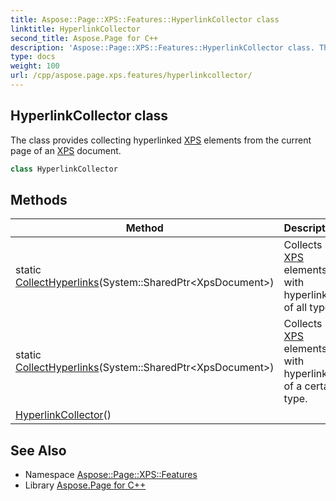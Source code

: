 ```yaml
---
title: Aspose::Page::XPS::Features::HyperlinkCollector class
linktitle: HyperlinkCollector
second_title: Aspose.Page for C++
description: 'Aspose::Page::XPS::Features::HyperlinkCollector class. The class provides collecting hyperlinked XPS elements from the current page of an XPS document in C++.'
type: docs
weight: 100
url: /cpp/aspose.page.xps.features/hyperlinkcollector/
---
```

## HyperlinkCollector class


The class provides collecting hyperlinked [XPS](../../aspose.page.xps/) elements from the current page of an [XPS](../../aspose.page.xps/) document.

```cpp
class HyperlinkCollector
```

## Methods

| Method | Description |
| --- | --- |
| static [CollectHyperlinks](./collecthyperlinks/)(System::SharedPtr\<XpsDocument\>) | Collects [XPS](../../aspose.page.xps/) elements with hyperlinks of all types. |
| static [CollectHyperlinks](./collecthyperlinks/)(System::SharedPtr\<XpsDocument\>) | Collects [XPS](../../aspose.page.xps/) elements with hyperlinks of a certain type. |
| [HyperlinkCollector](./hyperlinkcollector/)() |  |
## See Also

* Namespace [Aspose::Page::XPS::Features](../)
* Library [Aspose.Page for C++](../../)
